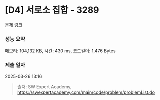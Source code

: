 # [D4] 서로소 집합 - 3289 

[문제 링크](https://swexpertacademy.com/main/code/problem/problemDetail.do?contestProbId=AWBJKA6qr2oDFAWr) 

### 성능 요약

메모리: 104,132 KB, 시간: 430 ms, 코드길이: 1,476 Bytes

### 제출 일자

2025-03-26 13:16



> 출처: SW Expert Academy, https://swexpertacademy.com/main/code/problem/problemList.do